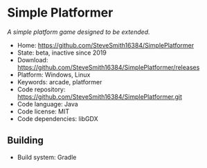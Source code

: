 # Simple Platformer

_A simple platform game designed to be extended._

- Home: https://github.com/SteveSmith16384/SimplePlatformer
- State: beta, inactive since 2019
- Download: https://github.com/SteveSmith16384/SimplePlatformer/releases
- Platform: Windows, Linux
- Keywords: arcade, platformer
- Code repository: https://github.com/SteveSmith16384/SimplePlatformer.git
- Code language: Java
- Code license: MIT
- Code dependencies: libGDX

## Building

- Build system: Gradle
